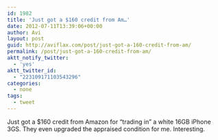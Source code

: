 ```yaml
---
id: 1982
title: 'Just got a $160 credit from Am…'
date: 2012-07-11T13:39:06+00:00
author: Avi
layout: post
guid: http://aviflax.com/post/just-got-a-160-credit-from-am/
permalink: /post/just-got-a-160-credit-from-am/
aktt_notify_twitter:
  - 'yes'
aktt_twitter_id:
  - "223109171103543296"
categories:
  - none
tags:
  - tweet
---
```

Just got a $160 credit from Amazon for “trading in” a white 16GB iPhone 3GS. They even upgraded the appraised condition for me. Interesting.